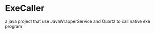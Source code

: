 ExeCaller
=========

a java project that use JavaWrapperService and Quartz to call native exe program
